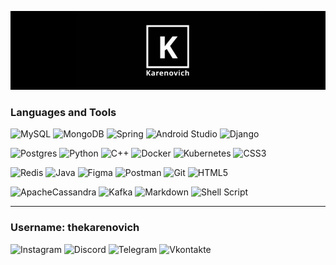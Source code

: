 ![Header](https://github.com/thekarenovich/thekarenovich/blob/main/asserts/111.jpg)          
                                                     
### Languages and Tools        
![MySQL](https://img.shields.io/badge/mysql-%23092E20.svg?style=for-the-badge&logo=mysql&logoColor=white)
![MongoDB](https://img.shields.io/badge/MongoDB-%23092E20.svg?style=for-the-badge&logo=mongodb&logoColor=white)
![Spring](https://img.shields.io/badge/spring-%23092E20.svg?style=for-the-badge&logo=spring&logoColor=white)
![Android Studio](https://img.shields.io/badge/Android%20Studio-%23092E20.svg?style=for-the-badge&logo=android-studio&logoColor=white)
![Django](https://img.shields.io/badge/django-%23092E20.svg?style=for-the-badge&logo=django&logoColor=white)

![Postgres](https://img.shields.io/badge/postgres-%2300599C.svg?style=for-the-badge&logo=postgresql&logoColor=white)
![Python](https://img.shields.io/badge/python-%2300599C.svg?style=for-the-badge&logo=python&logoColor=white)
![C++](https://img.shields.io/badge/c++-%2300599C.svg?style=for-the-badge&logo=c%2B%2B&logoColor=white) 
![Docker](https://img.shields.io/badge/docker-%2300599C.svg?style=for-the-badge&logo=docker&logoColor=white)
![Kubernetes](https://img.shields.io/badge/k8s-%2300599C.svg?style=for-the-badge&logo=kubernetes&logoColor=white)
![CSS3](https://img.shields.io/badge/css3-%2300599C.svg?style=for-the-badge&logo=css3&logoColor=white)

![Redis](https://img.shields.io/badge/redis-%23F05033.svg?style=for-the-badge&logo=redis&logoColor=white)
![Java](https://img.shields.io/badge/java-%23F05033.svg?style=for-the-badge&logo=java&logoColor=%23323330)
![Figma](https://img.shields.io/badge/figma-%23F05033.svg?style=for-the-badge&logo=figma&logoColor=white)
![Postman](https://img.shields.io/badge/Postman-%23F05033?style=for-the-badge&logo=postman&logoColor=white)
![Git](https://img.shields.io/badge/git-%23F05033.svg?style=for-the-badge&logo=git&logoColor=white)
![HTML5](https://img.shields.io/badge/html5-%23F05033.svg?style=for-the-badge&logo=html5&logoColor=white)

![ApacheCassandra](https://img.shields.io/badge/cassandra-%23121011.svg?style=for-the-badge&logo=apache-cassandra&logoColor=white)
![Kafka](https://img.shields.io/badge/kafka-%23121011.svg?style=for-the-badge&logo=apache-kafka&logoColor=white)
![Markdown](https://img.shields.io/badge/markdown-%23121011.svg?style=for-the-badge&logo=markdown&logoColor=white)
![Shell Script](https://img.shields.io/badge/shell_script-%23121011.svg?style=for-the-badge&logo=gnu-bash&logoColor=white)

<!-- ![Firebase](https://img.shields.io/badge/Firebase-%2300599C?style=for-the-badge&logo=Firebase&logoColor=white)-->
<!-- ![JavaScript](https://img.shields.io/badge/javascript-%23F05033.svg?style=for-the-badge&logo=javascript&logoColor=%23323330)-->
<!-- ![RabbitMQ](https://img.shields.io/badge/Rabbitmq-FF6600?style=for-the-badge&logo=rabbitmq&logoColor=white) -->
<!-- ![Vue.js](https://img.shields.io/badge/vuejs-%2335495e.svg?style=for-the-badge&logo=vuedotjs&logoColor=%234FC08D) -->
<!-- ![NodeJS](https://img.shields.io/badge/node.js-6DA55F?style=for-the-badge&logo=node.js&logoColor=white) -->
________________________________________________________    
### Username: thekarenovich 
![Instagram](https://img.shields.io/badge/Instagram-%23E4405F.svg?style=for-the-badge&logo=Instagram&logoColor=white)
![Discord](https://img.shields.io/badge/Discord-%237289DA.svg?style=for-the-badge&logo=discord&logoColor=white)
![Telegram](https://img.shields.io/badge/Telegram-2CA5E0?style=for-the-badge&logo=telegram&logoColor=white)
![Vkontakte](https://img.shields.io/badge/Vkontakte-blue?style=for-the-badge&logo=VK&&logoColor=white) 
   
 
[comment]: <23ED8B00>
 


